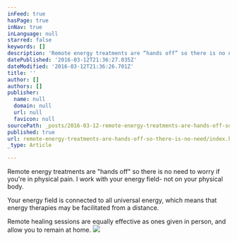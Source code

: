 ```yaml
---
inFeed: true
hasPage: true
inNav: true
inLanguage: null
starred: false
keywords: []
description: 'Remote energy treatments are “hands off” so there is no need to worry if your in physical pain. I work with your energy field- not on your physical body. Your energy field is connected to all universal energy, which means that energy therapies may be facilitated from a distance. Remote healing sessions are equally effective as ones given in person, and allow you to remain at home.'
datePublished: '2016-03-12T21:36:27.035Z'
dateModified: '2016-03-12T21:36:26.701Z'
title: ''
author: []
authors: []
publisher:
  name: null
  domain: null
  url: null
  favicon: null
sourcePath: _posts/2016-03-12-remote-energy-treatments-are-hands-off-so-there-is-no-need.md
published: true
url: remote-energy-treatments-are-hands-off-so-there-is-no-need/index.html
_type: Article

---
```

Remote energy treatments are "hands off" so there is no need to worry if you're in physical pain. I work with your energy field- not on your physical body. 

Your energy field is connected to all universal energy, which means that energy therapies may be facilitated from a distance. 

Remote healing sessions are equally effective as ones given in person, and allow you to remain at home.
![](https://the-grid-user-content.s3-us-west-2.amazonaws.com/4a5c24b6-9c5d-4ae4-8076-cf6de4ed6d3e.jpg)